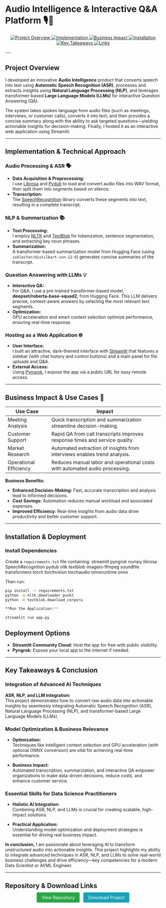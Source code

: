 # Audio Intelligence & Interactive Q&A Platform 🎙️🤖
<!-- Table of Contents with HTML Buttons for Navigation -->
<p align="center">
  <a href="#project-overview">
    <img src="https://img.shields.io/badge/-Project%20Overview-blue?style=for-the-badge" alt="Project Overview">
  </a>
  <a href="#implementation-technical-approach">
    <img src="https://img.shields.io/badge/-Implementation-green?style=for-the-badge" alt="Implementation">
  </a>
  <a href="#business-impact-use-cases">
    <img src="https://img.shields.io/badge/-Business%20Impact-orange?style=for-the-badge" alt="Business Impact">
  </a>
  <a href="#installation-deployment">
    <img src="https://img.shields.io/badge/-Installation-red?style=for-the-badge" alt="Installation">
  </a>
  <a href="#key-takeaways--conclusion">
    <img src="https://img.shields.io/badge/-Takeaways-purple?style=for-the-badge" alt="Key Takeaways">
  </a>
  <a href="#repository-download-links">
    <img src="https://img.shields.io/badge/-Links-pink?style=for-the-badge" alt="Links">
  </a>
</p>
---


## Project Overview
I developed an innovative **Audio Intelligence** product that converts speech into text using **Automatic Speech Recognition (ASR)**, processes and extracts insights using **Natural Language Processing (NLP)**, and leverages transformer-based **Large Language Models (LLMs)** for interactive Question Answering (QA).  
  
The system takes spoken language from audio files (such as meetings, interviews, or customer calls), converts it into text, and then provides a concise summary along with the ability to ask targeted questions—yielding actionable insights for decision-making. Finally, I hosted it as an interactive web application using Streamlit.

---

## Implementation & Technical Approach
### Audio Processing & ASR 🗣️
- **Data Acquisition & Preprocessing:**  
  I use [Librosa](https://librosa.org) and [Pydub](https://github.com/jiaaro/pydub) to load and convert audio files into WAV format, then split them into segments based on silence.
- **Transcription:**  
  The [SpeechRecognition](https://pypi.org/project/SpeechRecognition/) library converts these segments into text, resulting in a complete transcript.

### NLP & Summarization 📚
- **Text Processing:**  
  I employ [NLTK](https://www.nltk.org) and [TextBlob](https://textblob.readthedocs.io/) for tokenization, sentence segmentation, and extracting key noun phrases.
- **Summarization:**  
  A transformer-based summarization model from Hugging Face (using `sshleifer/distilbart-cnn-12-6`) generates concise summaries of the transcript.

### Question Answering with LLMs 💡
- **Interactive QA:**  
  For Q&A, I use a pre-trained transformer-based model, **deepset/roberta-base-squad2**, from Hugging Face. This LLM delivers precise, context-aware answers by selecting the most relevant text segments.
- **Optimization:**  
  GPU acceleration and smart context selection optimize performance, ensuring real-time response.

### Hosting as a Web Application 🌐
- **User Interface:**  
  I built an attractive, dark-themed interface with [Streamlit](https://streamlit.io) that features a sidebar (with chat history and control buttons) and a main panel for file uploads and Q&A.
- **External Access:**  
  Using [Pyngrok](https://pypi.org/project/pyngrok/), I expose the app via a public URL for easy remote access.

---

## Business Impact & Use Cases 💼
| **Use Case**            | **Impact**                                                                 |
|-------------------------|-----------------------------------------------------------------------------|
| Meeting Analysis        | Quick transcription and summarization streamline decision-making.         |
| Customer Support        | Rapid QA from call transcripts improves response times and service quality. |
| Market Research         | Automated extraction of insights from interviews enables trend analysis.    |
| Operational Efficiency  | Reduces manual labor and operational costs with automated audio processing. |

**Business Benefits:**  
- **Enhanced Decision-Making:** Fast, accurate transcription and analysis lead to informed decisions.  
- **Cost Savings:** Automation reduces manual workload and associated expenses.  
- **Improved Efficiency:** Real-time insights from audio data drive productivity and better customer support.

---

## Installation & Deployment

### Install Dependencies
Create a `requirements.txt` file containing:
streamlit
pyngrok
numpy
librosa
SpeechRecognition 
pydub 
nltk 
textblob 
imageio-ffmpeg 
soundfile 
transformers 
torch 
torchvision 
torchaudio 
onnxruntime 
onnx

Then run:

```bash
pip install -r requirements.txt
python -m nltk.downloader punkt
python -m textblob.download_corpora

**Run the Application:**
```

```bash
streamlit run app.py
```

## Deployment Options

- **Streamlit Community Cloud:** Host the app for free with public visibility.
- **Pyngrok:** Expose your local app to the internet if needed.

---

## Key Takeaways & Conclusion

### Integration of Advanced AI Techniques  
**ASR, NLP, and LLM Integration:**  
This project demonstrates how to convert raw audio data into actionable insights by seamlessly integrating Automatic Speech Recognition (ASR), Natural Language Processing (NLP), and transformer-based Large Language Models (LLMs).

### Model Optimization & Business Relevance

- **Optimization:**  
  Techniques like intelligent context selection and GPU acceleration (with optional ONNX conversion) are vital for achieving real-time performance.

- **Business Impact:**  
  Automated transcription, summarization, and interactive QA empower organizations to make data-driven decisions, reduce costs, and enhance customer service.

### Essential Skills for Data Science Practitioners

- **Holistic AI Integration:**  
  Combining ASR, NLP, and LLMs is crucial for creating scalable, high-impact solutions.
  
- **Practical Application:**  
  Understanding model optimization and deployment strategies is essential for driving real business impact.

**In conclusion,** I am passionate about leveraging AI to transform unstructured audio into actionable insights. This project highlights my ability to integrate advanced techniques in ASR, NLP, and LLMs to solve real-world business challenges and drive efficiency—key competencies for a modern Data Scientist or AI/ML Engineer.

---

## Repository & Download Links

<div align="center">
  <a href="https://github.com/devarchanadev/Audio_Intelligence_Q-A_Web_Application_using_NLP_LLM_AudioRecognition" style="padding:8px 16px; background-color:#28a745; color:white; text-decoration:none; border-radius:4px; margin:4px;">View Repository</a>
  <a href="https://yourdownloadlink.com/audio-reader-qa.zip" style="padding:8px 16px; background-color:#17a2b8; color:white; text-decoration:none; border-radius:4px; margin:4px;">Download Project</a>
</div>
